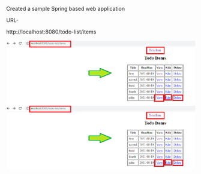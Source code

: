 Created a sample Spring based web application

URL-

http://localhost:8080/todo-list/items


<img src="/images/page1.png" alt="Loaded application"/>


<img src="/images/page2.png" alt="Loaded application"/>




